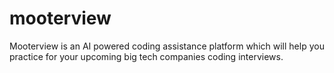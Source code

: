 # mooterview
Mooterview is an AI powered coding assistance platform which will help you practice for your upcoming big tech companies coding interviews.
